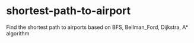 # shortest-path-to-airport
Find the shortest path to airports based on BFS, Bellman_Ford, Dijkstra, A* algorithm
